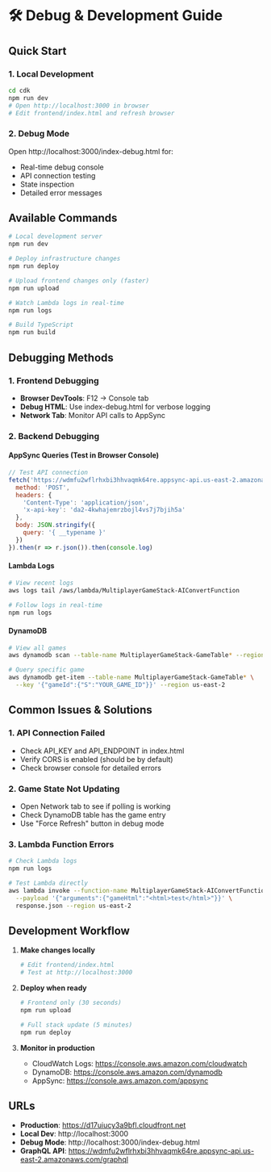 # 🛠️ Debug & Development Guide

## Quick Start

### 1. Local Development
```bash
cd cdk
npm run dev
# Open http://localhost:3000 in browser
# Edit frontend/index.html and refresh browser
```

### 2. Debug Mode
Open http://localhost:3000/index-debug.html for:
- Real-time debug console
- API connection testing
- State inspection
- Detailed error messages

## Available Commands

```bash
# Local development server
npm run dev

# Deploy infrastructure changes
npm run deploy

# Upload frontend changes only (faster)
npm run upload

# Watch Lambda logs in real-time
npm run logs

# Build TypeScript
npm run build
```

## Debugging Methods

### 1. Frontend Debugging
- **Browser DevTools**: F12 → Console tab
- **Debug HTML**: Use index-debug.html for verbose logging
- **Network Tab**: Monitor API calls to AppSync

### 2. Backend Debugging

#### AppSync Queries (Test in Browser Console)
```javascript
// Test API connection
fetch('https://wdmfu2wflrhxbi3hhvaqmk64re.appsync-api.us-east-2.amazonaws.com/graphql', {
  method: 'POST',
  headers: {
    'Content-Type': 'application/json',
    'x-api-key': 'da2-4kwhajemrzbojl4vs7j7bjih5a'
  },
  body: JSON.stringify({
    query: '{ __typename }'
  })
}).then(r => r.json()).then(console.log)
```

#### Lambda Logs
```bash
# View recent logs
aws logs tail /aws/lambda/MultiplayerGameStack-AIConvertFunction

# Follow logs in real-time
npm run logs
```

#### DynamoDB
```bash
# View all games
aws dynamodb scan --table-name MultiplayerGameStack-GameTable* --region us-east-2

# Query specific game
aws dynamodb get-item --table-name MultiplayerGameStack-GameTable* \
  --key '{"gameId":{"S":"YOUR_GAME_ID"}}' --region us-east-2
```

## Common Issues & Solutions

### 1. API Connection Failed
- Check API_KEY and API_ENDPOINT in index.html
- Verify CORS is enabled (should be by default)
- Check browser console for detailed errors

### 2. Game State Not Updating
- Open Network tab to see if polling is working
- Check DynamoDB table has the game entry
- Use "Force Refresh" button in debug mode

### 3. Lambda Function Errors
```bash
# Check Lambda logs
npm run logs

# Test Lambda directly
aws lambda invoke --function-name MultiplayerGameStack-AIConvertFunction \
  --payload '{"arguments":{"gameHtml":"<html>test</html>"}}' \
  response.json --region us-east-2
```

## Development Workflow

1. **Make changes locally**
   ```bash
   # Edit frontend/index.html
   # Test at http://localhost:3000
   ```

2. **Deploy when ready**
   ```bash
   # Frontend only (30 seconds)
   npm run upload
   
   # Full stack update (5 minutes)
   npm run deploy
   ```

3. **Monitor in production**
   - CloudWatch Logs: https://console.aws.amazon.com/cloudwatch
   - DynamoDB: https://console.aws.amazon.com/dynamodb
   - AppSync: https://console.aws.amazon.com/appsync

## URLs

- **Production**: https://d17uiucy3a9bfl.cloudfront.net
- **Local Dev**: http://localhost:3000
- **Debug Mode**: http://localhost:3000/index-debug.html
- **GraphQL API**: https://wdmfu2wflrhxbi3hhvaqmk64re.appsync-api.us-east-2.amazonaws.com/graphql